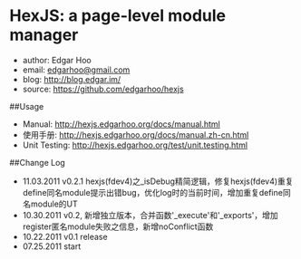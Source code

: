 HexJS: a page-level module manager
==================

 * author: Edgar Hoo
 * email: edgarhoo@gmail.com
 * blog: http://blog.edgar.im/
 * source: https://github.com/edgarhoo/hexjs

##Usage
 * Manual: http://hexjs.edgarhoo.org/docs/manual.html
 * 使用手册: http://hexjs.edgarhoo.org/docs/manual.zh-cn.html
 * Unit Testing: http://hexjs.edgarhoo.org/test/unit.testing.html

##Change Log
 * 11.03.2011 v0.2.1 hexjs(fdev4)之_isDebug精简逻辑，修复hexjs(fdev4)重复define同名module提示出错bug，优化log时的当前时间，增加重复define同名module的UT
 * 10.30.2011 v0.2, 新增独立版本，合并函数'_execute'和'_exports'，增加register匿名module失败之信息，新增noConflict函数
 * 10.22.2011 v0.1 release
 * 07.25.2011 start
